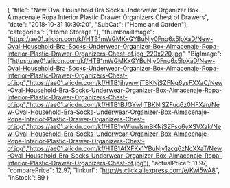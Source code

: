 {
	"title": "New Oval Household Bra Socks Underwear Organizer Box Almacenaje Ropa Interior Plastic Drawer Organizers Chest of Drawers",
	"date": "2018-10-31 10:30:20",
	"SubCat": ["Home and Garden"],
	"categories": ["Home Storage "],
	"thumbnailImage": "https://ae01.alicdn.com/kf/HTB1mWGMKxGYBuNjy0Fnq6x5lpXaD/New-Oval-Household-Bra-Socks-Underwear-Organizer-Box-Almacenaje-Ropa-Interior-Plastic-Drawer-Organizers-Chest-of.jpg_220x220.jpg",
	"BigImage": ["https://ae01.alicdn.com/kf/HTB1mWGMKxGYBuNjy0Fnq6x5lpXaD/New-Oval-Household-Bra-Socks-Underwear-Organizer-Box-Almacenaje-Ropa-Interior-Plastic-Drawer-Organizers-Chest-of.jpg","https://ae01.alicdn.com/kf/HTB1jhywwljTBKNjSZFNq6ysFXXaC/New-Oval-Household-Bra-Socks-Underwear-Organizer-Box-Almacenaje-Ropa-Interior-Plastic-Drawer-Organizers-Chest-of.jpg","https://ae01.alicdn.com/kf/HTB1BJGYwljTBKNjSZFuq6z0HFXan/New-Oval-Household-Bra-Socks-Underwear-Organizer-Box-Almacenaje-Ropa-Interior-Plastic-Drawer-Organizers-Chest-of.jpg","https://ae01.alicdn.com/kf/HTB1yWiuwlsmBKNjSZFsq6yXSVXak/New-Oval-Household-Bra-Socks-Underwear-Organizer-Box-Almacenaje-Ropa-Interior-Plastic-Drawer-Organizers-Chest-of.jpg","https://ae01.alicdn.com/kf/HTB1AfXFKx1YBuNjy1zcq6zNcXXaT/New-Oval-Household-Bra-Socks-Underwear-Organizer-Box-Almacenaje-Ropa-Interior-Plastic-Drawer-Organizers-Chest-of.jpg"],
	"actualPrice": 11.97,
	"comparePrice": 12.97,
	"linkurl": "http://s.click.aliexpress.com/e/Kwi5wA8",
	"inStock": 89
}
